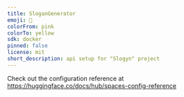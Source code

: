 ```yaml
---
title: SloganGenerator
emoji: 🐢
colorFrom: pink
colorTo: yellow
sdk: docker
pinned: false
license: mit
short_description: api setup for "Slogyn" project
---
```


Check out the configuration reference at https://huggingface.co/docs/hub/spaces-config-reference
